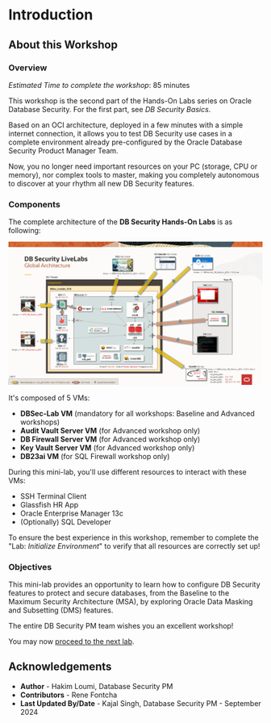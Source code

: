 # Introduction

## About this Workshop
### Overview
*Estimated Time to complete the workshop*: 85 minutes

This workshop is the second part of the Hands-On Labs series on Oracle Database Security. For the first part, see *DB Security Basics*.

Based on an OCI architecture, deployed in a few minutes with a simple internet connection, it allows you to test DB Security use cases in a complete environment already pre-configured by the Oracle Database Security Product Manager Team.

Now, you no longer need important resources on your PC (storage, CPU or memory), nor complex tools to master, making you completely autonomous to discover at your rhythm all new DB Security features.

### Components
The complete architecture of the **DB Security Hands-On Labs** is as following:

  ![DBSec LiveLabs Archi](./images/dbseclab-archi.png "DBSec LiveLabs Archi")

It's composed of 5 VMs:
  - **DBSec-Lab VM** (mandatory for all workshops: Baseline and Advanced workshops)
  - **Audit Vault Server VM** (for Advanced workshop only)
  - **DB Firewall Server VM** (for Advanced workshop only)
  - **Key Vault Server VM** (for Advanced workshop only)
  - **DB23ai VM** (for SQL Firewall workshop only)

During this mini-lab, you'll use different resources to interact with these VMs:
  - SSH Terminal Client
  - Glassfish HR App
  - Oracle Enterprise Manager 13c
  - (Optionally) SQL Developer

To ensure the best experience in this workshop, remember to complete the "Lab: *Initialize Environment*" to verify that all resources are correctly set up!

### Objectives
This mini-lab provides an opportunity to learn how to configure DB Security features to protect and secure databases, from the Baseline to the Maximum Security Architecture (MSA), by exploring Oracle Data Masking and Subsetting (DMS) features.

The entire DB Security PM team wishes you an excellent workshop!

You may now [proceed to the next lab](#next).


## Acknowledgements
- **Author** - Hakim Loumi, Database Security PM
- **Contributors** - Rene Fontcha
- **Last Updated By/Date** - Kajal Singh, Database Security PM - September 2024
